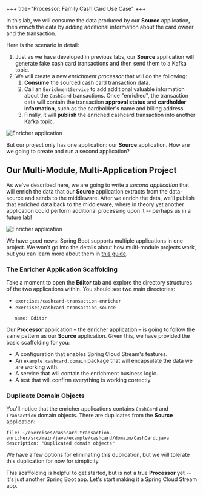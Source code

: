 +++
title="Processor: Family Cash Card Use Case"
+++

In this lab, we will consume the data produced by our **Source** application, then _enrich_ the data by adding additional information about the card owner and the transaction.

Here is the scenario in detail:

1. Just as we have developed in previous labs, our **Source** application will generate fake cash card transactions and then send them to a Kafka topic.
2. We will create a new _enrichment processor_ that will do the following:
   1. **Consume** the sourced cash card transaction data.
   2. Call an `EnrichmentService` to add additional valuable information about the `CashCard` transactions. Once "enriched", the transaction data will contain the transaction **approval status** and **cardholder information**, such as the cardholder's name and billing address.
   3. Finally, it will **publish** the enriched cashcard transaction into another Kafka topic.

![Enricher application](/workshop/content/assets/enricher-app.svg)

But our project only has one application: our **Source** application. How are we going to create and run a second application?

## Our Multi-Module, Multi-Application Project

As we've described here, we are going to write a _second application_ that will enrich the data that our **Source** application extracts from the data-source and sends to the middleware. After we enrich the data, we'll publish that enriched data back to the middleware, where in theory yet another application could perform additional processing upon it -- perhaps us in a future lab!

![Enricher application](/workshop/content/assets/source-and-enricher.svg)

We have good news: Spring Boot supports multiple applications in one project. We won't go into the details about how multi-module projects work, but you can learn more about them in [this guide](https://spring.io/guides/gs/multi-module).

### The Enricher Application Scaffolding

Take a moment to open the **Editor** tab and explore the directory structures of the two applications within. You should see two main directories:

- `exercises/cashcard-transaction-enricher`
- `exercises/cashcard-transaction-source`

```dashboard:open-dashboard
   name: Editor
```

Our **Processor** application – the enricher application – is going to follow the same pattern as our **Source** application. Given this, we have provided the basic scaffolding for you:

- A configuration that enables Spring Cloud Stream's features.
- An `example.cashcard.domain` package that will encapsulate the data we are working with.
- A service that will contain the enrichment business logic.
- A test that will confirm everything is working correctly.

### Duplicate Domain Objects

You'll notice that the enricher applications contains `CashCard` and `Transaction` domain objects. There are duplicates from the **Source** application:

```editor:open-file
file: ~/exercises/cashcard-transaction-enricher/src/main/java/example/cashcard/domain/CashCard.java
description: "Duplicated domain objects"
```

We have a few options for eliminating this duplication, but we will tolerate this duplication for now for simplicity.

This scaffolding is helpful to get started, but is not a true **Processor** yet -- it's just another Spring Boot app. Let's start making it a Spring Cloud Stream app.
